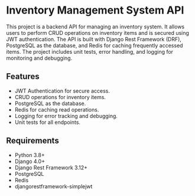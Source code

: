 # Inventory Management System API

This project is a backend API for managing an inventory system. It allows users to perform CRUD operations on inventory items and is secured using JWT authentication. The API is built with Django Rest Framework (DRF), PostgreSQL as the database, and Redis for caching frequently accessed items. The project includes unit tests, error handling, and logging for monitoring and debugging.

## Features
- JWT Authentication for secure access.
- CRUD operations for inventory items.
- PostgreSQL as the database.
- Redis for caching read operations.
- Logging for error tracking and debugging.
- Unit tests for all endpoints.

## Requirements
- Python 3.8+
- Django 4.0+
- Django Rest Framework 3.12+
- PostgreSQL
- Redis
- djangorestframework-simplejwt

